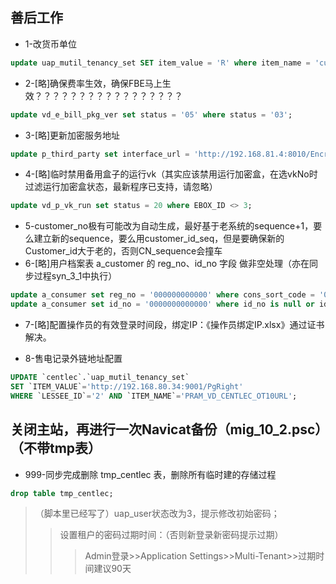 ## 善后工作

* 1-改货币单位
```sql
update uap_mutil_tenancy_set SET item_value = 'R' where item_name = 'currencyUnit';
```
* 2-[略]确保费率生效，确保FBE马上生效？？？？？？？？？？？？？？？？？
```sql
update vd_e_bill_pkg_ver set status = '05' where status = '03';
```
* 3-[略]更新加密服务地址
```sql
update p_third_party set interface_url = 'http://192.168.81.4:8010/EncrptionService/rest/sts' where business_type = '0402';
```
* 4-[略]临时禁用备用盒子的运行vk（其实应该禁用运行加密盒，在选vkNo时过滤运行加密盒状态，最新程序已支持，请忽略）
```sql
update vd_p_vk_run set status = 20 where EBOX_ID <> 3;
```
* 5-customer_no极有可能改为自动生成，最好基于老系统的sequence+1，要么建立新的sequence，要么用customer_id_seq，但是要确保新的Customer_id大于老的，否则CN_sequence会撞车
* 6-[略]用户档案表 a_customer 的 reg_no、id_no 字段 做非空处理（亦在同步过程syn_3_1中执行）
```sql
update a_consumer set reg_no = '000000000000' where cons_sort_code = '02' and (reg_no is null or reg_no = ''); -- 工商业用户，注册号不能为空
update a_consumer set id_no = '0000000000000' where id_no is null or id_no = ''; -- 所有用户，身份证号不能为空，必须数字13位
```
* 7-[略]配置操作员的有效登录时间段，绑定IP：《操作员绑定IP.xlsx》通过证书解决。

* 8-售电记录外链地址配置
```sql
UPDATE `centlec`.`uap_mutil_tenancy_set` 
SET `ITEM_VALUE`='http://192.168.80.34:9001/PgRight' 
WHERE `LESSEE_ID`='2' AND `ITEM_NAME`='PRAM_VD_CENTLEC_OT10URL';
```

## 关闭主站，再进行一次Navicat备份（mig_10_2.psc）（不带tmp表）




* 999-同步完成删除 tmp_centlec 表，删除所有临时建的存储过程
```sql
drop table tmp_centlec;
```

> （脚本里已经写了）uap_user状态改为3，提示修改初始密码；
>> 设置租户的密码过期时间：（否则新登录新密码提示过期）
>>> Admin登录>>Application Settings>>Multi-Tenant>>过期时间建议90天

